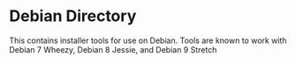 # Debian Directory

This contains installer tools for use on Debian.  Tools are known to work with Debian 7 Wheezy, Debian 8 Jessie, and Debian 9 Stretch